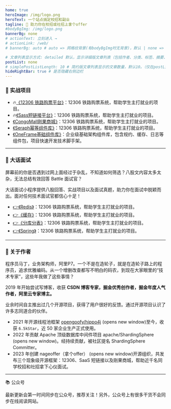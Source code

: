 ```yaml
---
home: true
heroImage: /img/logo.png
heroText: 一个站点搞定校招和副业
tagline: 🚀 助力你在校招或社招上拿个offer
#bodyBgImg: /img/logo.png
bannerBg: none
# actionText: 立刻进入 →
# actionLink: /web/
# bannerBg: auto # auto => 网格纹背景(有bodyBgImg时无背景)，默认 | none => 无 | '大图地址' | background: 自定义背景样式       提示：如发现文本颜色不适应你的背景时可以到palette.styl修改$bannerTextColor变量

# 文章列表显示方式: detailed 默认，显示详细版文章列表（包括作者、分类、标签、摘要、分页等）| simple => 显示简约版文章列表（仅标题和日期）| none 不显示文章列表
postList: none
# simplePostListLength: 10 # 简约版文章列表显示的文章数量，默认10。（仅在postList设置为simple时生效）
hideRightBar: true # 是否隐藏右侧边栏
---
```

### 💯 实战项目

- 🔥[《12306 铁路购票平台》](https://nageoffer.com/12306)：12306 铁路购票系统，帮助学生主打就业的项目。
- 🔥[《Sass短链接平台》](https://nageoffer.com/12306)：12306 铁路购票系统，帮助学生主打就业的项目。
- [《CongoMall刚果商城》](https://nageoffer.com/12306)：12306 铁路购票系统，帮助学生主打就业的项目。
- [《Seraph幂等组件库》](https://nageoffer.com/12306)：12306 铁路购票系统，帮助学生主打就业的项目。
- [《OneFrame基础组件库》](https://nageoffer.com/12306)：企业级基础架构组件库，包含规约、缓存、日志等组件包，项目快速开发技术脚手架。

---

### 📖 大话面试

屏幕前的你是否遇到过网上面经过于杂乱，不知道如何筛选？八股文内容太多太杂，无法总结有效回答 Battle 面试官？

大话面试小程序提供八股回答、实战项目以及面试真题，助力你在面试中脱颖而出。面对任何技术面试官都信心十足！

- [👉《Redis》](https://nageoffer.com/12306)：12306 铁路购票系统，帮助学生主打就业的项目。
- [👉《缓存》](https://nageoffer.com/12306)：12306 铁路购票系统，帮助学生主打就业的项目。
- [👉《分库分表》](https://nageoffer.com/12306)：12306 铁路购票系统，帮助学生主打就业的项目。
- [👉《Spring》](https://nageoffer.com/12306)：12306 铁路购票系统，帮助学生主打就业的项目。

---

### 💭 关于作者

程序员马丁，业务架构师，阿里P7。一个不是在造轮子，就是在造轮子路上的程序员，追求优雅编码。从一个增删改查都写不明白的码农，到现在大家眼里的“技术专家”，这些年我做了这些事情？

2019 年开始尝试写博客，收获 **CSDN 博客专家，掘金优秀创作者，掘金年度人气作者，阿里云专家博主。**

业余时间自主推出过几个开源项目，获得了用户很好的反馈。通过开源项目认识了许多志同道合的伙伴。

- 2021 年开源线程池框架 [opengoofy/hippo4j](https://github.com/opengoofy/hippo4j) (opens new window)至今，收获 `6.5kStar`，近 50 家企业生产正式使用。
- 2022 年贡献 Apache 顶级数据库中间件项目 apache/ShardingSphere (opens new window)。经持续贡献，被社区提名 ShardingSphere Committer。
- 2023 年创建 nageoffer（拿个offer） (opens new window)开源组织，共发布三个现象级开源框架：12306、SaaS 短链接以及刚果商城，帮助近千名同学校招和社招拿下心仪面试。

---

📚 公众号

最新更新会第一时间同步在公众号，推荐关注！另外，公众号上有很多干货不会同步在线阅读网站。

